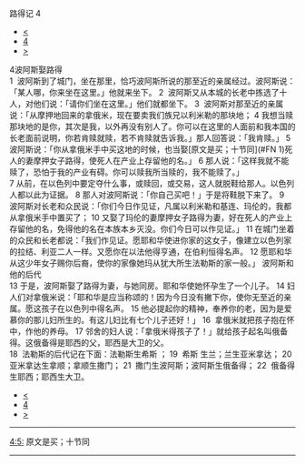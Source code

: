 ﻿





 路得记 4




* [<](bible/RUT03.md)
* [4](bible/RUT.md)
* [>](bible/1SA01.md)



 
4波阿斯娶路得  
1  波阿斯到了城门，坐在那里，恰巧波阿斯所说的那至近的亲属经过。波阿斯说：「某人哪，你来坐在这里。」他就来坐下。 
2  波阿斯又从本城的长老中拣选了十人，对他们说：「请你们坐在这里。」他们就都坐下。 
3  波阿斯对那至近的亲属说：「从摩押地回来的拿俄米，现在要卖我们族兄以利米勒的那块地； 
4 我想当赎那块地的是你，其次是我，以外再没有别人了。你可以在这里的人面前和我本国的长老面前说明，你若肯赎就赎，若不肯赎就告诉我。」那人回答说：「我肯赎。」 
5  波阿斯说：「你从拿俄米手中买这地的时候，也当娶[原文是买；十节同](#FN
1)死人的妻摩押女子路得，使死人在产业上存留他的名。」 
6 那人说：「这样我就不能赎了，恐怕于我的产业有碍。你可以赎我所当赎的，我不能赎了。」  
7 从前，在以色列中要定夺什么事，或赎回，或交易，这人就脱鞋给那人。以色列人都以此为证据。 
8 那人对波阿斯说：「你自己买吧！」于是将鞋脱下来了。 
9  波阿斯对长老和众民说：「你们今日作见证，凡属以利米勒和基连、玛伦的，我都从拿俄米手中置买了； 
10 又娶了玛伦的妻摩押女子路得为妻，好在死人的产业上存留他的名，免得他的名在本族本乡灭没。你们今日可以作见证。」 
11 在城门坐着的众民和长老都说：「我们作见证。愿耶和华使进你家的这女子，像建立以色列家的拉结、利亚二人一样。又愿你在以法他得亨通，在伯利恒得名声。 
12 愿耶和华从这少年女子赐你后裔，使你的家像她玛从犹大所生法勒斯的家一般。」 波阿斯和他的后代  
13 于是，波阿斯娶了路得为妻，与她同房。耶和华使她怀孕生了一个儿子。 
14 妇人们对拿俄米说：「耶和华是应当称颂的！因为今日没有撇下你，使你无至近的亲属。愿这孩子在以色列中得名声。 
15 他必提起你的精神，奉养你的老，因为是爱慕你的那儿妇所生的。有这儿妇比有七个儿子还好！」 
16  拿俄米就把孩子抱在怀中，作他的养母。 
17 邻舍的妇人说：「拿俄米得孩子了！」就给孩子起名叫俄备得。这俄备得是耶西的父，耶西是大卫的父。  
18  法勒斯的后代记在下面：法勒斯生希斯 ； 
19  希斯 生兰；兰生亚米拿达； 
20  亚米拿达生拿顺；拿顺生撒门； 
21  撒门生波阿斯；波阿斯生俄备得； 
22  俄备得生耶西；耶西生大卫。 
* [<](bible/RUT03.md)
* [4](bible/RUT.md)
* [>](bible/1SA01.md)





---


[4:5:](#V5)
原文是买；十节同




---









